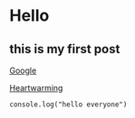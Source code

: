 # Hello
## this is my first post

[Google](https://google.com)

[Heartwarming](app://heartwarming)

```
console.log("hello everyone")
```

